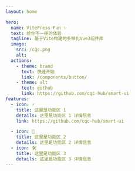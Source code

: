 ```yaml
---
layout: home

hero:
  name: VitePress-Fun ✨
  text: 给你不一样的体验
  tagline: 基于Vite构建的多样化Vue3组件库
  image:
    src: /cqc.png
    alt:
  actions:
    - theme: brand
      text: 快速开始
      link: /components/button/
    - theme: alt
      text: github
      link: https://github.com/cqc-hub/smart-ui
features:
  - icon: ⚡️
    title: 这里是功能区 1
    details: 这里是功能区 1 详情信息
    link: https://github.com/cqc-hub/smart-ui

  - icon: 🖖
    title: 这里是功能区 2
    details: 这里是功能区 2 详情信息
  - icon: 🛠️
    title: 这里是功能区 3
    details: 这里是功能区 3 详情信息
---
```



